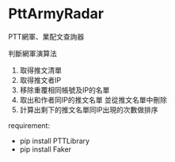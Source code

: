 # PttArmyRadar
PTT網軍、業配文查詢器  

判斷網軍演算法
1. 取得推文清單
2. 取得推文者IP
3. 移除重覆相同帳號及IP的名單
4. 取出和作者同IP的推文名單 並從推文名單中刪除
5. 計算出剩下的推文名單同IP出現的次數做排序


requirement:
* pip install PTTLibrary
* pip install Faker